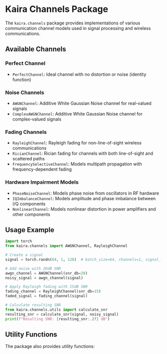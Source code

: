 # Kaira Channels Package

The `kaira.channels` package provides implementations of various communication channel models used in signal processing and wireless communications.

## Available Channels

### Perfect Channel
- `PerfectChannel`: Ideal channel with no distortion or noise (identity function)

### Noise Channels
- `AWGNChannel`: Additive White Gaussian Noise channel for real-valued signals
- `ComplexAWGNChannel`: Additive White Gaussian Noise channel for complex-valued signals

### Fading Channels
- `RayleighChannel`: Rayleigh fading for non-line-of-sight wireless communications
- `RicianChannel`: Rician fading for channels with both line-of-sight and scattered paths
- `FrequencySelectiveChannel`: Models multipath propagation with frequency-dependent fading

### Hardware Impairment Models
- `PhaseNoiseChannel`: Models phase noise from oscillators in RF hardware
- `IQImbalanceChannel`: Models amplitude and phase imbalance between I/Q components
- `NonlinearChannel`: Models nonlinear distortion in power amplifiers and other components

## Usage Example

```python
import torch
from kaira.channels import AWGNChannel, RayleighChannel

# Create a signal
signal = torch.randn(64, 1, 128)  # batch_size=64, channels=1, signal_length=128

# Add noise with 20dB SNR
awgn_channel = AWGNChannel(snr_db=20)
noisy_signal = awgn_channel(signal)

# Apply Rayleigh fading with 15dB SNR
fading_channel = RayleighChannel(snr_db=15)
faded_signal = fading_channel(signal)

# Calculate resulting SNR
from kaira.channels.utils import calculate_snr
resulting_snr = calculate_snr(signal, noisy_signal)
print(f"Resulting SNR: {resulting_snr:.2f} dB")
```

## Utility Functions

The package also provides utility functions: